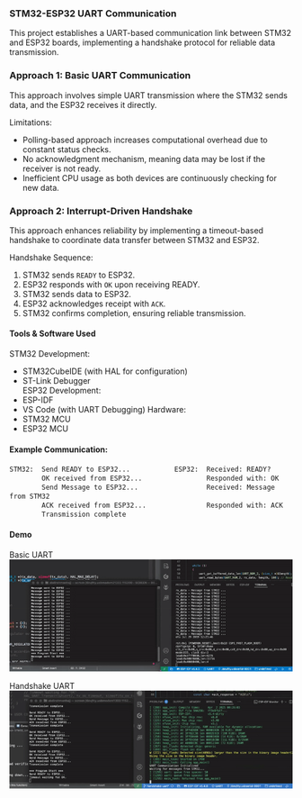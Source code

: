 ### STM32-ESP32 UART Communication
This project establishes a UART-based communication link between STM32 and ESP32 boards, implementing a handshake protocol for reliable data transmission.

### Approach 1: Basic UART Communication
This approach involves simple UART transmission where the STM32 sends data, and the ESP32 receives it directly.

Limitations:
- Polling-based approach increases computational overhead due to constant status checks.
- No acknowledgment mechanism, meaning data may be lost if the receiver is not ready.
- Inefficient CPU usage as both devices are continuously checking for new data.

### Approach 2: Interrupt-Driven Handshake 
This approach enhances reliability by implementing a timeout-based handshake to coordinate data transfer between STM32 and ESP32.

Handshake Sequence:
1. STM32 sends `READY` to ESP32.
2. ESP32 responds with `OK` upon receiving READY.
3. STM32 sends data to ESP32.
4. ESP32 acknowledges receipt with `ACK`.
5. STM32 confirms completion, ensuring reliable transmission.

#### Tools & Software Used
STM32 Development:
 - STM32CubeIDE (with HAL for configuration)
 - ST-Link Debugger<br>
ESP32 Development:
 - ESP-IDF
 - VS Code (with UART Debugging)
Hardware:
 - STM32 MCU
 - ESP32 MCU

#### Example Communication:
```
STM32:  Send READY to ESP32...           ESP32:  Received: READY?
        OK received from ESP32...                Responded with: OK
        Send Message to ESP32...                 Received: Message from STM32
        ACK received from ESP32...               Responded with: ACK
        Transmission complete
```

#### Demo
Basic UART
![Demo](./uart_basic.gif) 

Handshake UART
![Demo](./uart_handshake.gif) 
